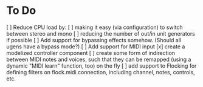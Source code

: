 # To Do

[ ] Reduce CPU load by:
  [ ] making it easy (via configuration) to switch between stereo and mono
  [ ] reducing the number of out/in unit generators if possible
[ ] Add support for bypassing effects somehow. (Should all ugens have a bypass mode?)
[ ] Add support for MIDI input
  [x] create a modelized controller component
  [ ] create some form of indirection between MIDI notes and voices, such that they can be remapped (using a dynamic "MIDI learn" function, too) on the fly
  [ ] add support to Flocking for defining filters on flock.midi.connection, including channel, notes, controls, etc.
